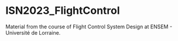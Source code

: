 # ISN2023_FlightControl
Material from the course of Flight Control System Design at ENSEM - Université de Lorraine.
